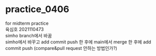 # practice_0406
for midterm practice  
육심호 2021110473  
simho branch에서 바꿈  
simho에서 바꾸고 add commit push 한 후에 main에서 merge 한 후에 add commit push (compare&pull request 안하는 방법인가?)